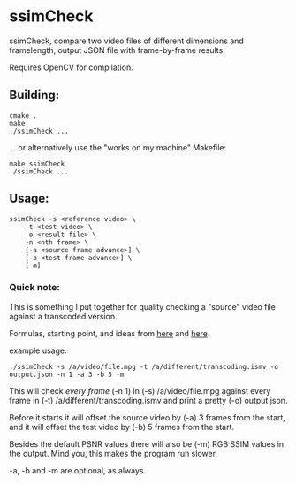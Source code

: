 # ssimCheck
ssimCheck, compare two video files of different dimensions and framelength, output JSON file with frame-by-frame results.

Requires OpenCV for compilation.

## Building:
```
cmake .
make
./ssimCheck ...
```
... or alternatively use the "works on my machine" Makefile:
```
make ssimCheck
./ssimCheck ...
```

## Usage:
```
ssimCheck -s <reference video> \
	-t <test video> \
	-o <result file> \
	-n <nth frame> \
	[-a <source frame advance>] \
	[-b <test frame advance>] \
	[-m]
```

### Quick note:
This is something I put together for quality checking a "source" video file against a transcoded version.

Formulas, starting point, and ideas from [here](http://docs.opencv.org/doc/tutorials/highgui/video-input-psnr-ssim/video-input-psnr-ssim.html) and [here](http://en.wikipedia.org/wiki/Peak_signal-to-noise_ratio).

example usage:
```
./ssimCheck -s /a/video/file.mpg -t /a/different/transcoding.ismv -o output.json -n 1 -a 3 -b 5 -m
```

This will check *every frame* (-n 1) in (-s) /a/video/file.mpg against every frame in (-t) /a/different/transcoding.ismv and print a pretty (-o) output.json. 

Before it starts it will offset the source video by (-a) 3 frames from the start, and it will offset the test video by (-b) 5 frames from the start.

Besides the default PSNR values there will also be (-m) RGB SSIM values in the output. Mind you, this makes the program run slower.

-a, -b and -m are optional, as always.
